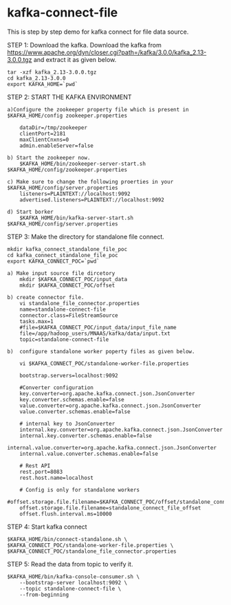 # kafka-connect-file
This is step by step demo for kafka connect for file data source.

STEP 1:  Download the kafka.
    Download the kafka from https://www.apache.org/dyn/closer.cgi?path=/kafka/3.0.0/kafka_2.13-3.0.0.tgz and extract it as given below.
   
    tar -xzf kafka_2.13-3.0.0.tgz
    cd kafka_2.13-3.0.0
    export KAFKA_HOME=`pwd`

STEP 2: START THE KAFKA ENVIRONMENT
    
    a)Configure the zookeeper property file which is present in $KAFKA_HOME/config zookeeper.properties
      
        dataDir=/tmp/zookeeper
        clientPort=2181
        maxClientCnxns=0
        admin.enableServer=false

    b) Start the zookeeper now.
        $KAFKA_HOME/bin/zookeeper-server-start.sh $KAFKA_HOME/config/zookeeper.properties
    
    c) Make sure to change the following proerties in your $KAFKA_HOME/config/server.properties
        listeners=PLAINTEXT://localhost:9092
        advertised.listeners=PLAINTEXT://localhost:9092

    d) Start borker
        $KAFKA_HOME/bin/kafka-server-start.sh $KAFKA_HOME/config/server.properties

STEP 3: Make the directory for standalone file connect.
    
    mkdir kafka_connect_standalone_file_poc
    cd kafka_connect_standalone_file_poc
    export KAFKA_CONNECT_POC=`pwd`

    a) Make input source file dircetory
        mkdir $KAFKA_CONNECT_POC/input_data
        mkdir $KAFKA_CONNECT_POC/offset
    
    b) create connector file.
        vi standalone_file_connector.properties
        name=standalone-connect-file
        connector.class=FileStreamSource
        tasks.max=1
        #file=$KAFKA_CONNECT_POC/input_data/input_file_name
        file=/app/hadoop_users/MNAAS/kafka/data/input.txt
        topic=standalone-connect-file

    b)  configure standalone worker poperty files as given below.
    
        vi $KAFKA_CONNECT_POC/standalone-worker-file.properties
    
        bootstrap.servers=localhost:9092

        #Converter configuration
        key.converter=org.apache.kafka.connect.json.JsonConverter
        key.converter.schemas.enable=false
        value.converter=org.apache.kafka.connect.json.JsonConverter
        value.converter.schemas.enable=false

        # internal key to JsonConverter
        internal.key.converter=org.apache.kafka.connect.json.JsonConverter
        internal.key.converter.schemas.enable=false
        internal.value.converter=org.apache.kafka.connect.json.JsonConverter
        internal.value.converter.schemas.enable=false

        # Rest API
        rest.port=8083
        rest.host.name=localhost

        # Config is only for standalone workers
        #offset.storage.file.filename=$KAFKA_CONNECT_POC/offset/standalone_connect_file_offset
        offset.storage.file.filename=standalone_connect_file_offset
        offset.flush.interval.ms=10000

STEP 4: Start kafka connect

    $KAFKA_HOME/bin/connect-standalone.sh \
    $KAFKA_CONNECT_POC/standalone-worker-file.properties \
    $KAFKA_CONNECT_POC/standalone_file_connector.properties

STEP 5: Read the data from topic to verify it.

    $KAFKA_HOME/bin/kafka-console-consumer.sh \
        --bootstrap-server localhost:9092 \
        --topic standalone-connect-file \
        --from-beginning
